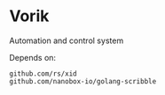 # Vorik
Automation and control system


Depends on:

	github.com/rs/xid
	github.com/nanobox-io/golang-scribble

	